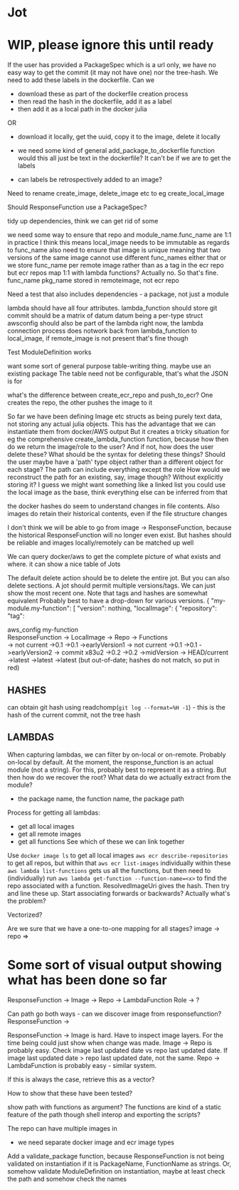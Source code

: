 # Jot

# WIP, please ignore this until ready

If the user has provided a PackageSpec which is a url only, we have no easy way to get the commit (it may not have one) nor the tree-hash. We need to add these labels in the dockerfile. Can we
- download these as part of the dockerfile creation process
- then read the hash in the dockerfile, add it as a label
- then add it as a local path in the docker julia

OR 

- download it locally, get the uuid, copy it to the image, delete it locally
+ we need some kind of general add_package_to_dockerfile function
  would this all just be text in the dockerfile? It can't be if we are to get the labels

- can labels be retrospectively added to an image?

Need to rename create_image, delete_image etc to eg create_local_image

Should ResponseFunction use a PackageSpec?

tidy up dependencies, think we can get rid of some

we need some way to ensure that repo and module_name.func_name are 1:1
in practice I think this means local_image needs to be immutable as regards to func_name
also need to ensure that image is unique
meaning that two versions of the same image cannot use different func_names
either that or we store func_name per remote image rather than as a tag in the ecr repo
but ecr repos map 1:1 with lambda functions? Actually no.
So that's fine. func_name pkg_name stored in remoteimage, not ecr repo

Need a test that also includes dependencies - a package, not just a module

lambda should have all four attributes. 
lambda_function should store git commit
should be a matrix of datum
datum being a per-type struct
awsconfig should also be part of the lambda
right now, the lambda connection process does notwork back from lambda_function to local_image, if remote_image is not present
that's fine though

Test ModuleDefinition works 

want some sort of general purpose table-writing thing. maybe use an existing package
The table need not be configurable, that's what the JSON is for

what's the difference between create_ecr_repo and push_to_ecr? One creates the repo, the other pushes the image to it

So far we have been defining Image etc structs as being purely text data, not storing any actual julia objects.
This has the advantage that we can instantiate them from docker/AWS output
But it creates a tricky situation for eg the comprehensive create_lambda_function function, because how then do we return the image/role to the user? And if not, how does the user delete these?
What should be the syntax for deleting these things?
Should the user maybe have a 'path' type object rather than a different object for each stage?
The path can include everything except the role
How would we reconstruct the path for an existing, say, image though? Without explicitly storing it?
I guess we might want something like a linked list
you could use the local image as the base, think everything else can be inferred from that

the docker hashes do seem to understand changes in file contents.
Also images do retain their historical contents, even if the file structure changes

I don't think we will be able to go from image -> ResponseFunction, because the historical ResponseFunction will no longer even exist.
But hashes should be reliable and images locally/remotely can be matched up well

We can query docker/aws to get the complete picture of what exists and where.
it can show a nice table of Jots

The default delete action should be to delete the entire jot. But you can also delete sections.
A jot should permit multiple versions/tags. We can just show the most recent one.
Note that tags and hashes are somewhat equivalent
Probably best to have a drop-down for various versions.
{
  "my-module.my-function": [
    "version": nothing,
    "localImage": {
      "repository":
      "tag":
  
aws_config
    my-function  
        ResponseFunction -> LocalImage ->   Repo ->   Functions  
                  -> not current      ->0.1           ->0.1     ->earlyVersion1
                  -> not current      ->0.1           ->0.1     ->earlyVersion2
                  -> commit x83u2     ->0.2           ->0.2     ->midVersion
                  -> HEAD/current     ->latest        ->latest  ->latest (but out-of-date; hashes do not match, so put in red)

HASHES
-------
can obtain git hash using readchomp(`git log --format=%H -1`) - this is the hash of the current commit, not the tree hash

LAMBDAS
--------
When capturing lambdas, we can filter by on-local or on-remote. Probably on-local by default.
At the moment, the response_function is an actual module (not a string). For this, probably best to represent it as a string.
But then how do we recover the root? What data do we actually extract from the module?
- the package name, the function name, the package path

Process for getting all lambdas:
- get all local images
- get all remote images
- get all functions
See which of these we can link together

Use 
`docker image ls` to get all local images
`aws ecr describe-repositories` to get all repos, but within that `aws ecr list-images` individually within these
`aws lambda list-functions` gets us all the functions, but then need to (individually) run
`aws lambda get-function --function-name=<x>` to find the repo associated with a function. ResolvedImageUri gives the hash.
Then try and line these up.
Start associating forwards or backwards? Actually what's the problem?

Vectorized?


Are we sure that we have a one-to-one mapping for all stages?
image -> repo => 

# Some sort of visual output showing what has been done so far

ResponseFunction -> Image -> Repo -> LambdaFunction
                                                         Role -> ?

Can path go both ways - can we discover image from responsefunction?
ResponseFunction -> 

ResponseFunction -> Image is hard. Have to inspect image layers. For the time being could just show when change was made.
Image -> Repo is probably easy. Check image last updated date vs repo last updated date. If image last updated date > repo last updated date, not the same.
Repo -> LambdaFunction is probably easy - similar system.

If this is always the case, retrieve this as a vector?

How to show that these have been tested?

show path with functions as argument? The functions are kind of a static feature of the path though
shell interop and exporting the scripts?

The repo can have multiple images in
- we need separate docker image and ecr image types

Add a validate_package function, because ResponseFunction is not being validated on instantiation if it is PackageName, FunctionName as strings.
Or, somehow validate ModuleDefinition on instantiation, maybe at least check the path and somehow check the names 
